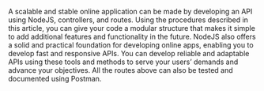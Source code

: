 A scalable and stable online application can be made by developing an API using NodeJS, controllers, and routes. Using the procedures described in this article, you can give your code a modular structure that makes it simple to add additional features and functionality in the future. NodeJS also offers a solid and practical foundation for developing online apps, enabling you to develop fast and responsive APIs. You can develop reliable and adaptable APIs using these tools and methods to serve your users’ demands and advance your objectives. All the routes above can also be tested and documented using Postman.
